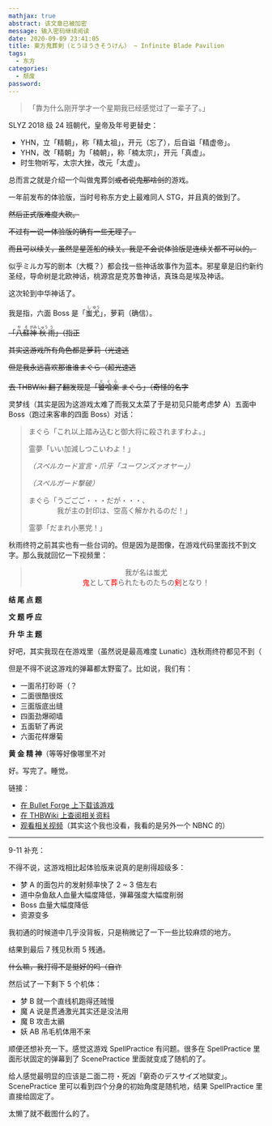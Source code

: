 ```yaml
---
mathjax: true
abstract: 该文章已被加密
message: 输入密码继续阅读
date: 2020-09-09 23:41:05
title: 東方鬼葬剣（とうほうきそうけん） ~ Infinite Blade Pavilion
tags:
  - 东方
categories:
  - 颓废
password:
---
```

> 「靠为什么刚开学才一个星期我已经感觉过了一辈子了。」

SLYZ 2018 级 24 班朝代，皇帝及年号更替史：

- YHN，立「精朝」，称「精太祖」，开元（忘了），后自谥「精虚帝」。
- YHN，改「精朝」为「楠朝」，称「楠太宗」，开元「真虚」。
- 时生物听写，太宗大挫，改元「太虚」。

<!-- more -->

总而言之就是介绍一个叫做鬼葬剑~~或者说鬼那啥剑~~的游戏。

一年前发布的体验版，当时号称东方史上最难同人 STG，并且真的做到了。

~~然后正式版难度大砍。~~

~~不过有一说一体验版的确有一些无理了。~~

~~而且可以续关，虽然是星莲船的续关。我是不会说体验版是连续关都不可以的。~~

似乎ミルカ写的剧本（大概？）都会找一些神话故事作为蓝本。邪星章是旧约新约圣经，导命树是北欧神话，桃源宫是克苏鲁神话，真珠岛是埃及神话。

这次轮到中华神话了。

我是指，六面 Boss 是「<ruby>蚩<rt>し</rt>尤<rt>ゆう</rt></ruby>」，萝莉（确信）。

~~「<ruby>八<rt>や</rt>蘇<rt>そ</rt>神<rt>がみ</rt></ruby> <ruby>秋<rt>しゅう</rt>雨<rt>う</rt></ruby>」（指正~~

~~其实这游戏所有角色都是萝莉（光速逃~~

~~但是我永远喜欢那谁谁まぐら（超光速逃~~

~~去 THBWiki 翻了翻发现是「<ruby>饕<rt>と</rt>喰<rt>ぐ</rt>楽<rt>ら</rt></ruby> まぐら」（奇怪的名字~~

灵梦线（其实是因为这游戏太难了而我又太菜了于是初见只能考虑梦 A）五面中 Boss（跑过来客串的四面 Boss）对话：

> まぐら「これ以上踏み込むと御大将に殺されますわよ。」
> 
> 霊夢「いい加減しつこいわよ！」
> 
> *（スペルカード宣言・爪牙「ユーワンズァオヤー」）*
> 
> *（スペルガード撃破）*
> 
> まぐら「うごごご・・・だが・・・、  
> 　　　　我が主の封印は、空高く解かれるのだ！」
> 
> 霊夢「だまれ小悪党！」

秋雨终符之前其实也有一些台词的。但是因为是图像，在游戏代码里面找不到文字。那么我就回忆一下视频里：

> <center>我が名は蚩尤</center>
> 
> <center><font color=##FF0000>鬼</font>として<font color=#FF0000>葬</font>られたものたちの<font color=#FF0000>剣</font>となり！</center>

**结 尾 点 题**

**文 题 呼 应**

**升 华 主 题**

好吧，其实我现在在游戏里（虽然说是最高难度 Lunatic）连秋雨终符都见不到（

但是不得不说这游戏的弹幕都太野蛮了。比如说，我们有：

- 一面吊打砂哥（？
- 二面很酷很炫
- 三面版底出缝
- 四面劲爆砌墙
- 五面斩了再说
- 六面花样爆菊

**黄 金 精 神**（等等好像哪里不对

好。写完了。睡觉。

链接：

- [在 Bullet Forge 上下载该游戏](https://www.freem.ne.jp/win/game/20533)
- [在 THBWiki 上查阅相关资料](https://thwiki.cc/%E6%9D%B1%E6%96%B9%E9%AC%BC%E8%91%AC%E5%89%A3_%EF%BD%9E_Infinite_Blade_Pavilion.)
- [观看相关视频](https://www.bilibili.com/video/BV1ev411C7aN)（其实这个我也没看，我看的是另外一个 NBNC 的）

---

9-11 补充：

不得不说，这游戏相比起体验版来说真的是削得超级多：

- 梦 A 的面包片的发射频率快了 2 ~ 3 倍左右
- 道中杂鱼敌人血量大幅度降低，弹幕强度大幅度削弱
- Boss 血量大幅度降低
- 资源变多

我初通的时候道中几乎没背板，只是稍微记了一下一些比较麻烦的地方。

结果到最后 7 残见秋雨 5 残通。

~~什么嘛，我打得不是挺好的吗（自许~~

然后试了一下剩下 5 个机体：

- 梦 B 就一个直线机跑得还贼慢
- 魔 A 说是贯通激光其实还是没法用
- 魔 B 攻击太鶸
- 妖 AB 吊毛机体用不来

顺便还想补充一下。感觉这游戏 SpellPractice 有问题。很多在 SpellPractice 里面形状固定的弹幕到了 ScenePractice 里面就变成了随机的了。

给人感觉最明显的应该是二面二符・死凶「窮奇のデスサイズ地獄変」。ScenePractice 里可以看到四个分身的初始角度是随机地，结果 SpellPractice 里直接给固定了。

太懒了就不截图什么的了。
